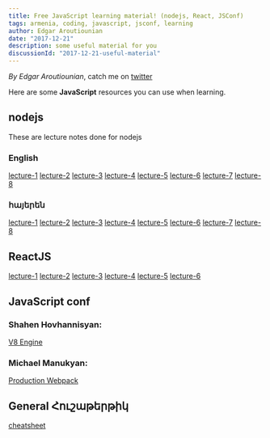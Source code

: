 ```yaml
---
title: Free JavaScript learning material! (nodejs, React, JSConf)
tags: armenia, coding, javascript, jsconf, learning
author: Edgar Aroutiounian
date: "2017-12-21"
description: some useful material for you 
discussionId: "2017-12-21-useful-material"
---
```


_By Edgar Aroutiounian_,
catch me on <a href='https://twitter.com/@edgararout'>twitter</a>

Here are some **JavaScript** resources you can use when learning.

## nodejs

These are lecture notes done for nodejs

### English

[lecture-1](http://iteratehackerspace.com/backend-bootcamp-english/lecture1.html)
[lecture-2](http://iteratehackerspace.com/backend-bootcamp-english/lecture2.html)
[lecture-3](http://iteratehackerspace.com/backend-bootcamp-english/lecture3.html)
[lecture-4](http://iteratehackerspace.com/backend-bootcamp-english/lecture4.html)
[lecture-5](http://iteratehackerspace.com/backend-bootcamp-english/lecture5.html)
[lecture-6](http://iteratehackerspace.com/backend-bootcamp-english/lecture6.html)
[lecture-7](http://iteratehackerspace.com/backend-bootcamp-english/lecture7.html)
[lecture-8](http://iteratehackerspace.com/backend-bootcamp-english/lecture8.html)

### հայերեն

[lecture-1](http://iteratehackerspace.com/backend-bootcamp-armenian/lecture1.html)
[lecture-2](http://iteratehackerspace.com/backend-bootcamp-armenian/lecture2.html)
[lecture-3](http://iteratehackerspace.com/backend-bootcamp-armenian/lecture3.html)
[lecture-4](http://iteratehackerspace.com/backend-bootcamp-armenian/lecture4.html)
[lecture-5](http://iteratehackerspace.com/backend-bootcamp-armenian/lecture5.html)
[lecture-6](http://iteratehackerspace.com/backend-bootcamp-armenian/lecture6.html)
[lecture-7](http://iteratehackerspace.com/backend-bootcamp-armenian/lecture7.html)
[lecture-8](http://iteratehackerspace.com/backend-bootcamp-armenian/lecture8.html)

## ReactJS

[lecture-1](http://iteratehackerspace.com/frontend-bootcamp-english/lecture-1)
[lecture-2](http://iteratehackerspace.com/frontend-bootcamp-english/lecture-2)
[lecture-3](http://iteratehackerspace.com/frontend-bootcamp-english/lecture-3)
[lecture-4](http://iteratehackerspace.com/frontend-bootcamp-english/lecture-4)
[lecture-5](http://iteratehackerspace.com/frontend-bootcamp-english/lecture-5)
[lecture-6](http://iteratehackerspace.com/frontend-bootcamp-english/lecture-6)

## JavaScript conf

### Shahen Hovhannisyan:

[V8 Engine](https://docs.google.com/presentation/d/1maSE3MD3RgtAGwvTj1mTDNTdmumpbUgm48azCcbp6r0/edit#slide=id.p)

### Michael Manukyan:

[Production Webpack](http://jsconf17.mmanukyan.io/#/)

## General Հուշաթերթիկ

[cheatsheet](https://github.com/iteratehackerspace/cheatsheet)
